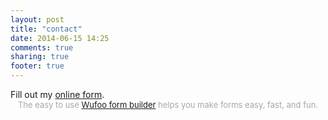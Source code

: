 ```yaml
---
layout: post
title: "contact"
date: 2014-06-15 14:25
comments: true
sharing: true
footer: true
---
```


<div id="wufoo-zyuiv0i1kxwbsj">
Fill out my <a href="https://rscarvalho.wufoo.com/forms/zyuiv0i1kxwbsj">online form</a>.
</div>
<div id="wuf-adv" style="font-family:inherit;font-size: small;color:#a7a7a7;text-align:center;display:block;">The easy to use <a href="http://www.wufoo.com/form-builder/">Wufoo form builder</a> helps you make forms easy, fast, and fun.</div>
<script type="text/javascript">var zyuiv0i1kxwbsj;(function(d, t) {
var s = d.createElement(t), options = {
'userName':'rscarvalho',
'formHash':'zyuiv0i1kxwbsj',
'autoResize':true,
'height':'497',
'async':true,
'host':'wufoo.com',
'header':'show',
'ssl':true};
s.src = ('https:' == d.location.protocol ? 'https://' : 'http://') + 'wufoo.com/scripts/embed/form.js';
s.onload = s.onreadystatechange = function() {
var rs = this.readyState; if (rs) if (rs != 'complete') if (rs != 'loaded') return;
try { zyuiv0i1kxwbsj = new WufooForm();zyuiv0i1kxwbsj.initialize(options);zyuiv0i1kxwbsj.display(); } catch (e) {}};
var scr = d.getElementsByTagName(t)[0], par = scr.parentNode; par.insertBefore(s, scr);
})(document, 'script');</script>
